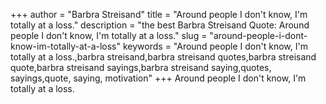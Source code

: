 +++
author = "Barbra Streisand"
title = "Around people I don't know, I'm totally at a loss."
description = "the best Barbra Streisand Quote: Around people I don't know, I'm totally at a loss."
slug = "around-people-i-dont-know-im-totally-at-a-loss"
keywords = "Around people I don't know, I'm totally at a loss.,barbra streisand,barbra streisand quotes,barbra streisand quote,barbra streisand sayings,barbra streisand saying,quotes, sayings,quote, saying, motivation"
+++
Around people I don't know, I'm totally at a loss.
